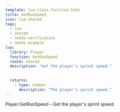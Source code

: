 ```yaml
---
template: lua-class-function.html
title: GetRunSpeed
icon: lua-shared
tags:
  - lua
  - shared
  - needs-verification
  - needs-example
lua:
  library: Player
  function: GetRunSpeed
  realm: shared
  description: "Get the player's sprint speed."
  
  
  returns:
    - type: number
      description: "The player's sprint speed."
---
```


<div class="lua__search__keywords">
Player:GetRunSpeed &#x2013; Get the player's sprint speed.
</div>
